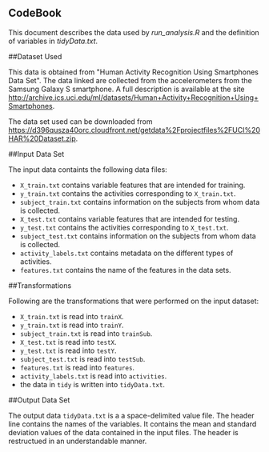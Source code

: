 CodeBook
---------------------------------------------------------------
This document describes the data used by *run_analysis.R* and the definition of variables in *tidyData.txt*.

##Dataset Used

This data is obtained from "Human Activity Recognition Using Smartphones Data Set". The data linked are collected from the accelerometers from the Samsung Galaxy S smartphone. A full description is available at the site <http://archive.ics.uci.edu/ml/datasets/Human+Activity+Recognition+Using+Smartphones>.

The data set used can be downloaded from <https://d396qusza40orc.cloudfront.net/getdata%2Fprojectfiles%2FUCI%20HAR%20Dataset.zip>. 

##Input Data Set

The input data containts the following data files:

- `X_train.txt` contains variable features that are intended for training.
- `y_train.txt` contains the activities corresponding to `X_train.txt`.
- `subject_train.txt` contains information on the subjects from whom data is collected.
- `X_test.txt` contains variable features that are intended for testing.
- `y_test.txt` contains the activities corresponding to `X_test.txt`.
- `subject_test.txt` contains information on the subjects from whom data is collected.
- `activity_labels.txt` contains metadata on the different types of activities.
- `features.txt` contains the name of the features in the data sets.

##Transformations

Following are the transformations that were performed on the input dataset:

- `X_train.txt` is read into `trainX`.
- `y_train.txt` is read into `trainY`.
- `subject_train.txt` is read into `trainSub`.
- `X_test.txt` is read into `testX`.
- `y_test.txt` is read into `testY`.
- `subject_test.txt` is read into `testSub`.
- `features.txt` is read into `features`.
- `activity_labels.txt` is read into `activities`.
- the data in `tidy` is written into `tidyData.txt`.

##Output Data Set

The output data `tidyData.txt` is a a space-delimited value file. The header line contains the names of the variables. It contains the mean and standard deviation values of the data contained in the input files. The header is restructued in an understandable manner. 
